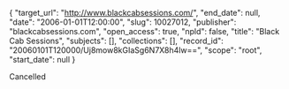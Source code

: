 {
  "target_url": "http://www.blackcabsessions.com/", 
  "end_date": null, 
  "date": "2006-01-01T12:00:00", 
  "slug": 10027012, 
  "publisher": "blackcabsessions.com", 
  "open_access": true, 
  "npld": false, 
  "title": "Black Cab Sessions", 
  "subjects": [], 
  "collections": [], 
  "record_id": "20060101T120000/Uj8mow8kGIaSg6N7X8h4lw==", 
  "scope": "root", 
  "start_date": null
}

Cancelled